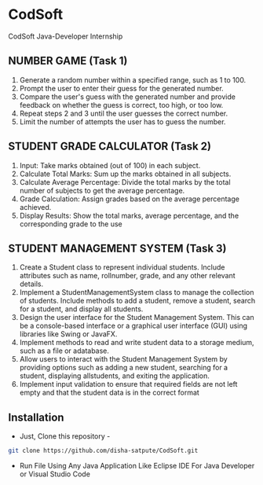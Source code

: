 # CodSoft
CodSoft Java-Developer Internship

## NUMBER GAME (Task 1)
1. Generate a random number within a specified range, such as 1 to 100.
2. Prompt the user to enter their guess for the generated number.
3. Compare the user's guess with the generated number and provide feedback on whether the guess is correct, too high, or too low.
4. Repeat steps 2 and 3 until the user guesses the correct number.
5. Limit the number of attempts the user has to guess the number.

## STUDENT GRADE CALCULATOR (Task 2)
1. Input: Take marks obtained (out of 100) in each subject.
2. Calculate Total Marks: Sum up the marks obtained in all subjects.
3. Calculate Average Percentage: Divide the total marks by the total number of subjects to get the average percentage.
4. Grade Calculation: Assign grades based on the average percentage achieved.
5. Display Results: Show the total marks, average percentage, and the corresponding grade to the use

## STUDENT MANAGEMENT SYSTEM (Task 3)
1. Create a Student class to represent individual students. Include attributes such as name, rollnumber, grade, and any other relevant details.
2. Implement a StudentManagementSystem class to manage the collection of students. Include methods to add a student, remove a student, search for a student, and display all students.
3. Design the user interface for the Student Management System. This can be a console-based interface or a graphical user interface (GUI) using libraries like Swing or JavaFX.
4. Implement methods to read and write student data to a storage medium, such as a file or adatabase.
5. Allow users to interact with the Student Management System by providing options such as
   adding a new student,
   searching for a student,
   displaying allstudents, and
   exiting the application.
6. Implement input validation to ensure that required fields are not left empty and that the student data is in the correct format
## Installation
- Just, Clone this repository - 
````bash 
git clone https://github.com/disha-satpute/CodSoft.git
````
- Run File Using Any Java Application Like Eclipse IDE For Java Developer or Visual Studio Code

